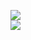 [![](https://img.shields.io/badge/Made%20With-Github%20Spray-lightgrey.svg?style=for-the-badge&logo=github)](https://github.com/Annihil/github-spray#7810)  
[![](https://i.imgur.com/2DrTn0Z.gif)](https://github.com/Annihil/github-spray)
